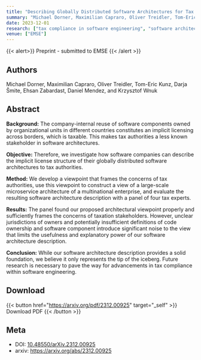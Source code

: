 ```yaml
---
title: "Describing Globally Distributed Software Architectures for Tax Compliance"
summary: "Michael Dorner, Maximilian Capraro, Oliver Treidler, Tom-Eric Kunz, Darja Šmite, Ehsan Zabardast, Daniel Mendez, and Krzysztof Wnuk"
date: 2023-12-01
research: ["tax compliance in software engineering", "software architecture"]
venue: ["EMSE"]
---
```


{{< alert>}}
Preprint - submitted to EMSE
{{< /alert >}}

## Authors

Michael Dorner, Maximilian Capraro, Oliver Treidler, Tom-Eric Kunz, Darja Šmite, Ehsan Zabardast, Daniel Mendez, and Krzysztof Wnuk

## Abstract

**Background:** The company-internal reuse of software components owned by organizational units in different countries constitutes an implicit licensing across borders, which is taxable. This makes tax authorities a less known stakeholder in software architectures.

**Objective:** Therefore, we investigate how software companies can describe the implicit license structure of their globally distributed software architectures to tax authorities.

**Method:** We develop a viewpoint that frames the concerns of tax authorities, use this viewpoint to construct a view of a large-scale microservice architecture of a multinational enterprise, and evaluate the resulting software architecture description with a panel of four tax experts.

**Results:** The panel found our proposed architectural viewpoint properly and sufficiently frames the concerns of taxation stakeholders. However, unclear jurisdictions of owners and potentially insufficient definitions of code ownership and software component introduce significant noise to the view that limits the usefulness and explanatory power of our software architecture description.

**Conclusion:** While our software architecture description provides a solid foundation, we believe it only represents the tip of the iceberg. Future research is necessary to pave the way for advancements in tax compliance within software engineering.

## Download

{{< button href="https://arxiv.org/pdf/2312.00925" target="_self" >}}
Download PDF
{{< /button >}}

## Meta

- DOI: [10.48550/arXiv.2312.00925](https://doi.org/10.1109/MS.2023.3346646)
- arxiv: https://arxiv.org/abs/2312.00925

